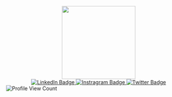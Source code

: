 <div id="header" align="center">
  <img src="https://media.giphy.com/media/dMLmQfCO7lCA2gX3tw/giphy.gif"  width="200"/>
</div> 
<div id="badges" align="center">
  <a href="https://www.linkedin.com/in/raegan-faith-paguirigan-579828220/">
    <img src="https://img.shields.io/badge/LinkedIn-blue?style=for-the-badge&logo=linkedin&logoColor=white" alt="LinkedIn Badge"/>
  </a>
  <a href="https://www.instagram.com/rafaegan_/">
    <img src="https://img.shields.io/badge/Instagram-violet?style=for-the-badge&logo=instagram&logoColor=white" alt="Instragram Badge"/>
  </a>
  <a href="https://twitter.com/Rafaegan">
    <img src="https://img.shields.io/badge/Twitter-blue?style=for-the-badge&logo=twitter&logoColor=white" alt="Twitter Badge"/>
  </a>
</div>
<img src="https://komarev.com/ghpvc/?username=raeganfaith&style=flat-square&color=blue" alt="Profile View Count" align="center"/>
